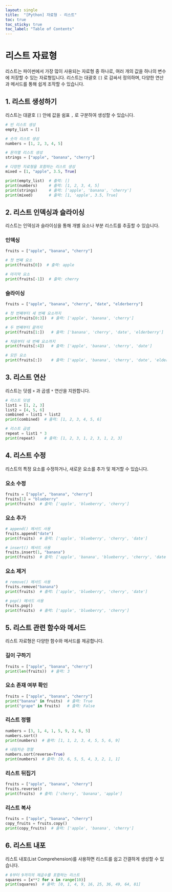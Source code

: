 ```yaml
---
layout: single
title:  "[Python] 자료형 - 리스트"
toc: true
toc_sticky: true
toc_label: "Table of Contents"
---
```


# 리스트 자료형

리스트는 파이썬에서 가장 많이 사용되는 자료형 중 하나로, 여러 개의 값을 하나의 변수에 저장할 수 있는 자료형입니다. 리스트는 대괄호 `[]` 로 감싸서 정의하며, 다양한 연산과 메서드를 통해 쉽게 조작할 수 있습니다.

## 1. 리스트 생성하기

리스트는 대괄호 `[]`  안에 값을 쉼표 `,` 로 구분하여 생성할 수 있습니다.


```python
# 빈 리스트 생성
empty_list = []

# 숫자 리스트 생성
numbers = [1, 2, 3, 4, 5]

# 문자열 리스트 생성
strings = ["apple", "banana", "cherry"]

# 다양한 자료형을 포함하는 리스트 생성
mixed = [1, "apple", 3.5, True]

print(empty_list)  # 출력: []
print(numbers)     # 출력: [1, 2, 3, 4, 5]
print(strings)     # 출력: ['apple', 'banana', 'cherry']
print(mixed)       # 출력: [1, 'apple', 3.5, True]
```

## 2. 리스트 인덱싱과 슬라이싱
리스트는 인덱싱과 슬라이싱을 통해 개별 요소나 부분 리스트를 추출할 수 있습니다.

### 인덱싱
```python
fruits = ["apple", "banana", "cherry"]

# 첫 번째 요소
print(fruits[0])  # 출력: apple

# 마지막 요소
print(fruits[-1])  # 출력: cherry
```

### 슬라이싱
```python
fruits = ["apple", "banana", "cherry", "date", "elderberry"]

# 첫 번째부터 세 번째 요소까지
print(fruits[0:3])  # 출력: ['apple', 'banana', 'cherry']

# 두 번째부터 끝까지
print(fruits[1:])   # 출력: ['banana', 'cherry', 'date', 'elderberry']

# 처음부터 네 번째 요소까지
print(fruits[:4])   # 출력: ['apple', 'banana', 'cherry', 'date']

# 모든 요소
print(fruits[:])    # 출력: ['apple', 'banana', 'cherry', 'date', 'elderberry']
```

## 3. 리스트 연산
리스트는 덧셈 `+` 과 곱셈 `*`  연산을 지원합니다.

```python
# 리스트 덧셈
list1 = [1, 2, 3]
list2 = [4, 5, 6]
combined = list1 + list2
print(combined)  # 출력: [1, 2, 3, 4, 5, 6]

# 리스트 곱셈
repeat = list1 * 3
print(repeat)    # 출력: [1, 2, 3, 1, 2, 3, 1, 2, 3]
```

## 4. 리스트 수정
리스트의 특정 요소를 수정하거나, 새로운 요소를 추가 및 제거할 수 있습니다.

### 요소 수정
```python
fruits = ["apple", "banana", "cherry"]
fruits[1] = "blueberry"
print(fruits)  # 출력: ['apple', 'blueberry', 'cherry']
```
### 요소 추가
```python
# append() 메서드 사용
fruits.append("date")
print(fruits)  # 출력: ['apple', 'blueberry', 'cherry', 'date']

# insert() 메서드 사용
fruits.insert(1, "banana")
print(fruits)  # 출력: ['apple', 'banana', 'blueberry', 'cherry', 'date']
```
### 요소 제거
```python
# remove() 메서드 사용
fruits.remove("banana")
print(fruits)  # 출력: ['apple', 'blueberry', 'cherry', 'date']

# pop() 메서드 사용
fruits.pop()
print(fruits)  # 출력: ['apple', 'blueberry', 'cherry']
```


## 5. 리스트 관련 함수와 메서드
리스트 자료형은 다양한 함수와 메서드를 제공합니다.

### 길이 구하기
```python
fruits = ["apple", "banana", "cherry"]
print(len(fruits))  # 출력: 3
```

### 요소 존재 여부 확인
```python
fruits = ["apple", "banana", "cherry"]
print("banana" in fruits)  # 출력: True
print("grape" in fruits)   # 출력: False
```

### 리스트 정렬
```python
numbers = [3, 1, 4, 1, 5, 9, 2, 6, 5]
numbers.sort()
print(numbers)  # 출력: [1, 1, 2, 3, 4, 5, 5, 6, 9]

# 내림차순 정렬
numbers.sort(reverse=True)
print(numbers)  # 출력: [9, 6, 5, 5, 4, 3, 2, 1, 1]
```

### 리스트 뒤집기
```python
fruits = ["apple", "banana", "cherry"]
fruits.reverse()
print(fruits)  # 출력: ['cherry', 'banana', 'apple']
```

### 리스트 복사
```python
fruits = ["apple", "banana", "cherry"]
copy_fruits = fruits.copy()
print(copy_fruits)  # 출력: ['apple', 'banana', 'cherry']
```


## 6. 리스트 내포
리스트 내포(List Comprehension)를 사용하면 리스트를 쉽고 간결하게 생성할 수 있습니다.

```python
# 0부터 9까지의 제곱수를 포함하는 리스트
squares = [x**2 for x in range(10)]
print(squares)  # 출력: [0, 1, 4, 9, 16, 25, 36, 49, 64, 81]
```
